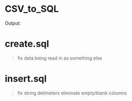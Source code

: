 # CSV_to_SQL

Output:
# create.sql
>fix data being read in as something else

# insert.sql
>fix string delimeters
>eliminate empty/blank columns
